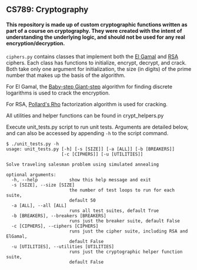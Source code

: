 ## CS789: Cryptography

#### This repository is made up of custom cryptographic functions written as part of a course on cryptography. They were created with the intent of understanding the underlying logic, and should not be used for any real encryption/decryption.

`ciphers.py` contains classes that implement both the [El Gamal](https://en.wikipedia.org/wiki/ElGamal_encryption) and [RSA](https://en.wikipedia.org/wiki/RSA_(cryptosystem)) ciphers. Each class has functions to initialize, encrypt, decrypt, and crack. Both take only one argument for initialization, the size (in digits) of the prime number that makes up the basis of the algorithm.

For El Gamal, the [Baby-step Giant-step](https://en.wikipedia.org/wiki/Baby-step_giant-step) algorithm for finding discrete logarithms is used to crack the encryption.

For RSA, [Pollard's Rho](https://en.wikipedia.org/wiki/Pollard%27s_rho_algorithm) factorization algorithm is used for cracking.

All utilities and helper functions can be found in crypt_helpers.py

Execute unit_tests.py script to run unit tests. Arguments are detailed below, and can also be accessed by appending `-h` to the script command.

```
$ ./unit_tests.py -h
usage: unit_tests.py [-h] [-s [SIZE]] [-a [ALL]] [-b [BREAKERS]]
                     [-c [CIPHERS]] [-u [UTILITIES]]

Solve traveling salesman problem using simulated annealing

optional arguments:
  -h, --help            show this help message and exit
  -s [SIZE], --size [SIZE]
                        the number of test loops to run for each suite,
                        default 50
  -a [ALL], --all [ALL]
                        runs all test suites, default True
  -b [BREAKERS], --breakers [BREAKERS]
                        runs just the breaker suite, default False
  -c [CIPHERS], --ciphers [CIPHERS]
                        runs just the cipher suite, including RSA and ElGamal,
                        default False
  -u [UTILITIES], --utilities [UTILITIES]
                        runs just the cryptographic helper function suite,
                        default False

```
